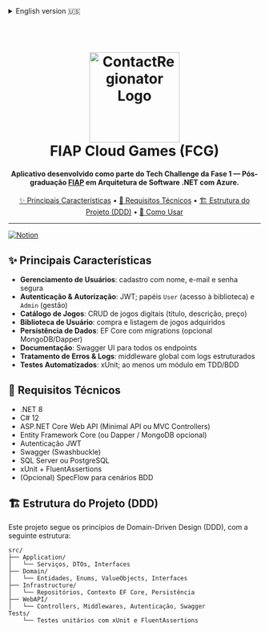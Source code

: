<details>
<summary>English version 🇺🇸</summary>

<h1 align="center">
  <br>
  <img src="https://github.com/user-attachments/assets/620f926b-da49-41d0-8a51-b1b1214f4c4b" alt="ContactRegionator Logo" width="180">
  <br>
  FIAP Cloud Games (FCG)
  <br>
</h1>

<h4 align="center">
Service developed as part of the Phase 1 Tech Challenge — <a href="https://www.fiap.com.br/" target="_blank">FIAP</a> Postgraduate in .NET Software Architecture with Azure.
</h4>

<p align="center">
  <a href="#✨-key-features">✨ Key Features</a> •
  <a href="#🧠-technical-requirements">🧠 Technical Requirements</a> •
  <a href="#🚀-ddd">🚀  🏗️ Project Structure (DDD)</a> •
  <a href="#🚀-how-to-use">🚀 How to Use</a>
</p>

---

[![Notion](https://img.shields.io/badge/Notion-Tech%20Challenge%20Phase%201-000000?style=for-the-badge&logo=notion)](https://taisprestes01.notion.site/Desafio-1-1e4d3ce3193b8016a48ad266e08f6ccc)

## ✨ Key Features

- **User Management**: register with name, email & password (complexity rules)  
- **Authentication & Authorization**: JWT-based; roles `User` (library access) and `Admin` (manage users/games)  
- **Game Catalog**: CRUD operations for digital games (title, description, price)  
- **User Library**: purchase and list acquired games (many-to-many relation)  
- **Data Persistence**: EF Core with migrations (optional MongoDB/Dapper)  
- **API Documentation**: Swagger UI for all endpoints  
- **Error Handling & Logging**: global middleware with structured logs  
- **Automated Testing**: unit tests with xUnit; at least one module with TDD/BDD  

## 🧠 Technical Requirements

- .NET 8  
- C# 12  
- ASP.NET Core Web API (Minimal API or MVC Controllers)  
- Entity Framework Core (or Dapper / MongoDB optional)  
- JWT Authentication  
- Swagger (Swashbuckle)  
- SQL Server or PostgreSQL  
- xUnit + FluentAssertions  
- (Optional) SpecFlow for BDD scenarios  

## 🏗️ Project Structure (DDD)
This project follows Domain-Driven Design (DDD) principles with the following layered structure:

```
src/
├── Application/
│   └── Services, DTOs, Interfaces
├── Domain/
│   └── Entities, Enums, ValueObjects, Interfaces
├── Infrastructure/
│   └── Repositories, Persistence (EF Core), Context
├── WebAPI/
│   └── Controllers, Middlewares, Authentication, Swagger
Tests/
    └── Unit tests using xUnit and FluentAssertions
```
</details>

<h1 align="center">
  <br>
    <img src="https://github.com/user-attachments/assets/620f926b-da49-41d0-8a51-b1b1214f4c4b" alt="ContactRegionator Logo" width="180">
  <br>
  FIAP Cloud Games (FCG)
  <br>
</h1>

<h4 align="center">
Aplicativo desenvolvido como parte do Tech Challenge da Fase 1 — Pós-graduação <a href="https://www.fiap.com.br/" target="_blank">FIAP</a> em Arquitetura de Software .NET com Azure.
</h4>

<p align="center">
  <a href="#✨-principais-características">✨ Principais Características</a> •
  <a href="#🧠-requisitos-técnicos">🧠 Requisitos Técnicos</a> •
  <a href="#🏗️ -ddd">🏗️ Estrutura do Projeto (DDD)</a> •
  <a href="#🚀-como-usar">🚀 Como Usar</a>
</p>

---

[![Notion](https://img.shields.io/badge/Notion-Tech%20Challenge%20Fase%201-000000?style=for-the-badge&logo=notion)](https://taisprestes01.notion.site/Desafio-1-1e4d3ce3193b8016a48ad266e08f6ccc)

## ✨ Principais Características

- **Gerenciamento de Usuários**: cadastro com nome, e-mail e senha segura  
- **Autenticação & Autorização**: JWT; papéis `User` (acesso à biblioteca) e `Admin` (gestão)  
- **Catálogo de Jogos**: CRUD de jogos digitais (título, descrição, preço)  
- **Biblioteca de Usuário**: compra e listagem de jogos adquiridos  
- **Persistência de Dados**: EF Core com migrations (opcional MongoDB/Dapper)  
- **Documentação**: Swagger UI para todos os endpoints  
- **Tratamento de Erros & Logs**: middleware global com logs estruturados  
- **Testes Automatizados**: xUnit; ao menos um módulo em TDD/BDD  

## 🧠 Requisitos Técnicos

- .NET 8  
- C# 12  
- ASP.NET Core Web API (Minimal API ou MVC Controllers)  
- Entity Framework Core (ou Dapper / MongoDB opcional)  
- Autenticação JWT  
- Swagger (Swashbuckle)  
- SQL Server ou PostgreSQL  
- xUnit + FluentAssertions  
- (Opcional) SpecFlow para cenários BDD  

## 🏗️ Estrutura do Projeto (DDD)
Este projeto segue os princípios de Domain-Driven Design (DDD), com a seguinte estrutura:
```
src/
├── Application/
│   └── Serviços, DTOs, Interfaces
├── Domain/
│   └── Entidades, Enums, ValueObjects, Interfaces
├── Infrastructure/
│   └── Repositórios, Contexto EF Core, Persistência
├── WebAPI/
│   └── Controllers, Middlewares, Autenticação, Swagger
Tests/
    └── Testes unitários com xUnit e FluentAssertions
```

